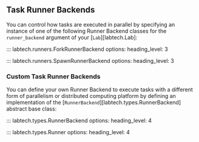 ## Task Runner Backends

You can control how tasks are executed in parallel by specifying an
instance of one of the following Runner Backend classes for the
`runner_backend` argument of your [`Lab`][labtech.Lab]:

::: labtech.runners.ForkRunnerBackend
    options:
        heading_level: 3

::: labtech.runners.SpawnRunnerBackend
    options:
        heading_level: 3


### Custom Task Runner Backends

You can define your own Runner Backend to execute tasks with a
different form of parallelism or distributed computing platform by
defining an implementation of the
[`RunnerBackend`][labtech.types.RunnerBackend] abstract base class:

::: labtech.types.RunnerBackend
    options:
        heading_level: 4

::: labtech.types.Runner
    options:
        heading_level: 4

